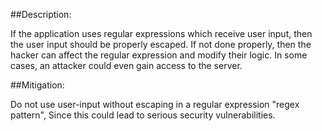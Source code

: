 ##Description:

If the application uses regular expressions which receive user input,
then the user input should be properly escaped.
If not done properly, then the hacker can affect the regular expression and modify their
logic. In some cases, an attacker could even gain access to the server.


##Mitigation:

Do not use user-input without escaping in a regular expression "regex pattern",
Since this could lead to serious security vulnerabilities.
